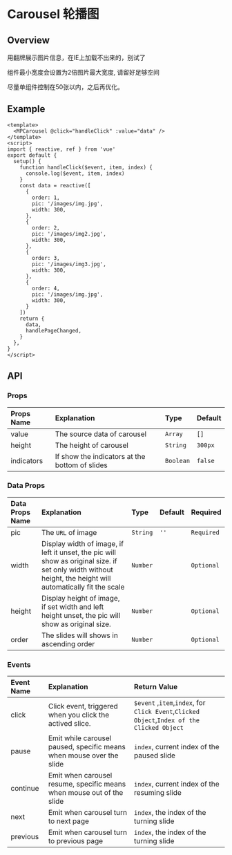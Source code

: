 # Carousel 轮播图
## Overview
用翻牌展示图片信息，在IE上加载不出来的，别试了

组件最小宽度会设置为2倍图片最大宽度, 请留好足够空间

尽量单组件控制在50张以内，之后再优化。
## Example
<script setup>
import { onMounted, ref, nextTick, reactive, watch } from 'vue'
  const isShow = ref(false)
  const data = reactive([{
      order: 1, 
      pic: '/images/img.jpg',
      width: 300,
    },
    {
      order: 2, 
      pic: '/images/img2.jpg', 
      width: 300,
    },
    {
      order: 3, 
      pic: '/images/img3.jpg', 
      width: 300,
    },
    {
      order: 4, 
      pic: '/images/img.jpg', 
      width: 300,
    }])
    onMounted(()=>{
      isShow.value = true
    })
  function handleClick ($event, item, index) { 
    console.log($event, item, index) 
    // isShow.value = false
    // nextTick(()=>{
    //   data.push({
    //     order: data.length+1, 
    //     pic: '/images/img.jpg', 
    //     width: 300,
    //   })
    //   isShow.value = true
    // })
  } 
</script>
<div style="width:100%;
            background-color:#ccc;
            box-sizing:content-box;">
  <MPCarousel v-if="isShow" indicators @click="handleClick" :value="data" /> 
</div>

```vue
<template>
  <MPCarousel @click="handleClick" :value="data" />
</template>
<script>
import { reactive, ref } from 'vue'
export default {
  setup() {
    function handleClick($event, item, index) {
      console.log($event, item, index)
    }
    const data = reactive([
      {
        order: 1, 
        pic: '/images/img.jpg',
        width: 300,
      },
      {
        order: 2, 
        pic: '/images/img2.jpg', 
        width: 300,
      },
      {
        order: 3, 
        pic: '/images/img3.jpg', 
        width: 300,
      },
      {
        order: 4, 
        pic: '/images/img.jpg', 
        width: 300,
      }
    ])
    return {
      data,
      handlePageChanged,
    }
  },
}
</script>
```
## API
### Props
|Props Name|Explanation|Type|Default| 
|:---------|:----------|:---|:------|
|value|The source data of carousel|`Array`|`[]`|
|height|The height of carousel|`String`|`300px`|
|indicators|If show the indicators at the bottom of slides|`Boolean`|`false`|
### Data Props
|Data Props Name|Explanation|Type|Default|Required|
|:--------------|:----------|:---|:------|:-------|
|pic|The `URL` of image|`String`|`''`|`Required`|
|width|Display width of image, if left it unset, the pic will show as original size. if set only width without height, the height will automatically fit the scale|`Number`| |`Optional`|
|height|Display height of image, if set width and left height unset, the pic will show as original size.|`Number`| |`Optional`|
|order|The slides will shows in ascending order|`Number`| |`Optional`|

### Events
<!-- |Event Name|Explanation|Type|Default| -->

|Event Name|Explanation|Return Value|
|:----------|:-----------|:------------|
|click|Click event, triggered when you click the actived slice.| `$event` ,`item`,`index`, for `Click Event`,`Clicked Object`,`Index of the Clicked Object` |
|pause|Emit while carousel paused, specific means when mouse over the slide|`index`, current index of the paused slide|
|continue|Emit when carousel resume, specific means when mouse out of the slide|`index`, current index of the resuming slide|
|next|Emit when carousel turn to next page|`index`, the index of the turning slide|
|previous|Emit when carousel turn to previous page|`index`, the index of the turning slide|